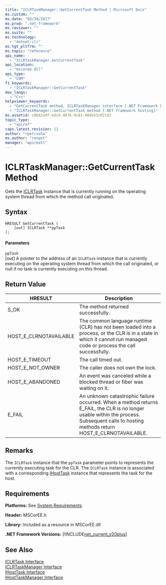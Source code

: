 ```yaml
---
title: "ICLRTaskManager::GetCurrentTask Method | Microsoft Docs"
ms.custom: ""
ms.date: "03/30/2017"
ms.prod: ".net-framework"
ms.reviewer: ""
ms.suite: ""
ms.technology: 
  - "dotnet-clr"
ms.tgt_pltfrm: ""
ms.topic: "reference"
api_name: 
  - "ICLRTaskManager.GetCurrentTask"
api_location: 
  - "mscoree.dll"
api_type: 
  - "COM"
f1_keywords: 
  - "ICLRTaskManager::GetCurrentTask"
dev_langs: 
  - "C++"
helpviewer_keywords: 
  - "GetCurrentTask method, ICLRTaskManager interface [.NET Framework hosting]"
  - "ICLRTaskManager::GetCurrentTask method [.NET Framework hosting]"
ms.assetid: c0b82a9f-edc6-4878-9c81-48de53c02142
topic_type: 
  - "apiref"
caps.latest.revision: 12
author: "rpetrusha"
ms.author: "ronpet"
manager: "wpickett"
---
```

# ICLRTaskManager::GetCurrentTask Method
Gets the [ICLRTask](../../../../docs/framework/unmanaged-api/hosting/iclrtask-interface.md) instance that is currently running on the operating system thread from which the method call originated.  
  
## Syntax  
  
```  
HRESULT GetCurrentTask (  
    [out] ICLRTask **ppTask  
);  
```  
  
#### Parameters  
 `ppTask`  
 [out] A pointer to the address of an `ICLRTask` instance that is currently executing on the operating system thread from which the call originated, or null if no task is currently executing on this thread.  
  
## Return Value  
  
|HRESULT|Description|  
|-------------|-----------------|  
|S_OK|The method returned successfully.|  
|HOST_E_CLRNOTAVAILABLE|The common language runtime (CLR) has not been loaded into a process, or the CLR is in a state in which it cannot run managed code or process the call successfully.|  
|HOST_E_TIMEOUT|The call timed out.|  
|HOST_E_NOT_OWNER|The caller does not own the lock.|  
|HOST_E_ABANDONED|An event was canceled while a blocked thread or fiber was waiting on it.|  
|E_FAIL|An unknown catastrophic failure occurred. When a method returns E_FAIL, the CLR is no longer usable within the process. Subsequent calls to hosting methods return HOST_E_CLRNOTAVAILABLE.|  
  
## Remarks  
 The `ICLRTask` instance that the `ppTask` parameter points to represents the currently executing task for the CLR. The `ICLRTask` instance is associated with a corresponding [IHostTask](../../../../docs/framework/unmanaged-api/hosting/ihosttask-interface.md) instance that represents the task for the host.  
  
## Requirements  
 **Platforms:** See [System Requirements](../../../../docs/framework/get-started/system-requirements.md).  
  
 **Header:** MSCorEE.h  
  
 **Library:** Included as a resource in MSCorEE.dll  
  
 **.NET Framework Versions:** [!INCLUDE[net_current_v20plus](../../../../includes/net-current-v20plus-md.md)]  
  
## See Also  
 [ICLRTask Interface](../../../../docs/framework/unmanaged-api/hosting/iclrtask-interface.md)   
 [ICLRTaskManager Interface](../../../../docs/framework/unmanaged-api/hosting/iclrtaskmanager-interface.md)   
 [IHostTask Interface](../../../../docs/framework/unmanaged-api/hosting/ihosttask-interface.md)   
 [IHostTaskManager Interface](../../../../docs/framework/unmanaged-api/hosting/ihosttaskmanager-interface.md)